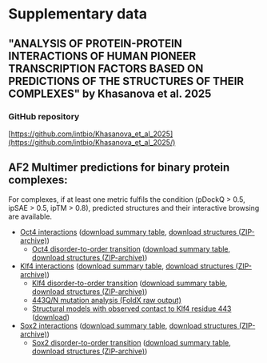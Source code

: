 # Supplementary data
## "ANALYSIS OF PROTEIN-PROTEIN INTERACTIONS OF HUMAN PIONEER TRANSCRIPTION FACTORS BASED ON PREDICTIONS OF THE STRUCTURES OF THEIR COMPLEXES" by Khasanova et al. 2025

### GitHub repository
[https://github.com/intbio/Khasanova_et_al_2025](https://github.com/intbio/Khasanova_et_al_2025/)

## AF2 Multimer predictions for binary protein complexes:
For complexes, if at least one metric fulfils the condition (pDockQ > 0.5, ipSAE > 0.5, ipTM > 0.8), predicted structures and their interactive browsing are available.
- [Oct4 interactions](OCT4_interactors.md) ([download summary table](oct4_git.csv), [download structures (ZIP-archive)](structures/high_oct4.zip))
  - [Oct4 disorder-to-order transition](OCT4_dtot.md) ([download summary table](oct4_dtot_git.csv), [download structures (ZIP-archive)](structures/oct4_dtot_compl.zip))
- [Klf4 interactions](KLF4_interactors.md) ([download summary table](klf4_git.csv), [download structures (ZIP-archive)](structures/high_klf4.zip))
  - [Klf4 disorder-to-order transition](KLF4_dtot.md) ([download summary table](klf4_dtot_git.csv), [download structures (ZIP-archive)](structures/klf4_dtot_compl.zip))
  - [443Q/N mutation analysis (FoldX raw output)](structures/klf4_mutations.zip)
  - [Structural models with observed contact to Klf4 residue 443](KLF4_443.md) ([download](structures/klf4_443_mut.zip))
- [Sox2 interactions](SOX2_interactors.md) ([download summary table](sox2_git.csv), [download structures (ZIP-archive)](structures/high_sox2.zip))
  - [Sox2 disorder-to-order transition](SOX2_dtot.md) ([download summary table](sox2_dtot_git.csv), [download structures (ZIP-archive)](structures/sox2_dtot_compl.zip))
